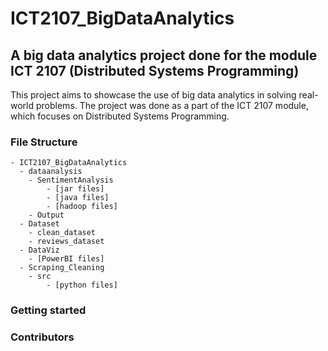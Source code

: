 # ICT2107_BigDataAnalytics
## A big data analytics project done for the module ICT 2107 (Distributed Systems Programming)

This project aims to showcase the use of big data analytics in solving real-world problems. The project was done as a part of the ICT 2107 module, which focuses on Distributed Systems Programming.

### File Structure

```file structure
- ICT2107_BigDataAnalytics
  - dataanalysis
    - SentimentAnalysis
        - [jar files]
        - [java files]
        - [hadoop files]
    - Output
  - Dataset
    - clean_dataset
    - reviews_dataset
  - DataViz
    - [PowerBI files]
  - Scraping_Cleaning
    - src
        - [python files]
```

### Getting started



### Contributors
